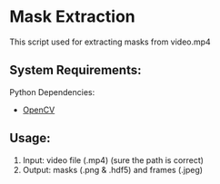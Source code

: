 # Mask Extraction

This script used for extracting masks from video.mp4

## System Requirements:

Python Dependencies:

- [OpenCV](http://opencv.org/downloads.html)


## Usage:


1. Input: video file (.mp4) (sure the path is correct)
2. Output: masks (.png & .hdf5) and frames (.jpeg)


